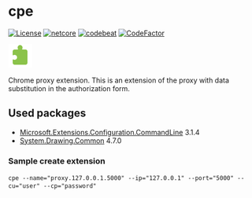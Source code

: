 # cpe

[![License][1]][2] [![netcore][10]][11] [![codebeat][20]][21] [![CodeFactor][22]][23] 

[1]: https://img.shields.io/badge/license-MIT-blue.svg?label=License&maxAge=86400 "License"
[2]: ./LICENSE

[10]: https://img.shields.io/badge/.NET%20Core-3.1-blue.svg?style=flat ".NET Core"
[11]: https://dotnet.microsoft.com/download/dotnet-core/3.1

[20]: https://codebeat.co/badges/7d48f2be-145b-4a23-a43d-53dd56d0b2ea "CODEBEAT"
[21]: https://codebeat.co/projects/github-com-karpovdl-cpe-master

[22]: https://www.codefactor.io/repository/github/karpovdl/cpe/badge "CodeFactor"
[23]: https://www.codefactor.io/repository/github/karpovdl/cpe

[![](cpe/Resources/cpe48.png)](https://github.com/karpovdl/cpe)

Chrome proxy extension.
This is an extension of the proxy with data substitution in the authorization form.

## Used packages

- [Microsoft.Extensions.Configuration.CommandLine](https://www.nuget.org/packages/Microsoft.Extensions.Configuration.CommandLine) 3.1.4
- [System.Drawing.Common](https://www.nuget.org/packages/System.Drawing.Common) 4.7.0

### Sample create extension

```
cpe --name="proxy.127.0.0.1.5000" --ip="127.0.0.1" --port="5000" --cu="user" --cp="password"
```
